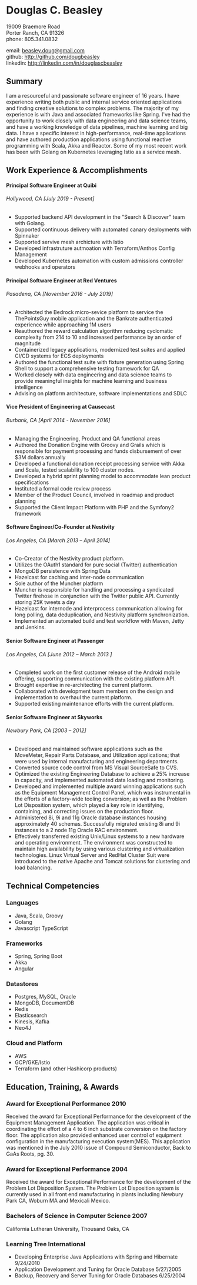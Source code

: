 # Douglas C. Beasley

19009 Braemore Road  
Porter Ranch, CA 91326  
phone:    805.341.0832  

email:    beasley.doug@gmail.com  
github:   http://github.com/dougbeasley  
linkedin: http://linkedin.com/in/douglascbeasley

## Summary
I am a resourceful and passionate software engineer of 16 years.  I have experience writing both public and internal service oriented applications and finding creative solutions to complex problems.  The majority of my experience is with Java and associated frameworks like Spring.  I've had the opportunity to work closely with data engineering and data science teams, and have a working knowledge of data pipelines, machine learning and big data.  I have a specific interest in high-performance, real-time applications and have authored production applications using functional reactive programming with Scala, Akka and Reactor.  Some of my most recent work has been with Golang on Kubernetes leveraging Istio as a service mesh.

## Work Experience & Accomplishments

#### Principal Software Engineer at Quibi
###### Hollywood, CA [July 2019 - Present]

- Supported backend API development in the "Search & Discover" team with Golang.
- Supported continuous delivery with automated canary deployments with Spinnaker
- Supported servive mesh archicture with Istio
- Developed infrastruture autmoation with Terraform/Anthos Config Management
- Developed Kubernetes automation with custom admissions controller webhooks and operators

#### Principal Software Engineer at Red Ventures
###### Pasadena, CA [November 2016 - July 2019]

- Architected the Bedrock micro-sevice platform to service the ThePointsGuy mobile application and the Bankrate authenticated experience while approaching 1M users
- Reauthored the reward calculation algorithm reducing cyclomatic complexity from 214 to 10 and increased performance by an order of magnitude
- Containerized legacy applications, modernized test suites and applied CI/CD systems for ECS deployments
- Authored the functional test suite with fixture generation using Spring Shell to support a comprehensive testing framework for QA
- Worked closely with data engineering and data science teams to provide meaningful insights for machine learning and business intelligence
- Advising on platform architecture, software implementations and SDLC

#### Vice President of Engineering at Causecast
###### Burbank, CA [April 2014 - November 2016]

- Managing the Engineering, Product and QA functional areas
- Authored the Donation Engine with Groovy and Grails which is responsible for payment processing and funds disbursement of over $3M dollars annually
- Developed a functional donation receipt processing service with Akka and Scala, tested scalability to 100 cluster nodes.
- Developed a hybrid sprint planning model to accommodate lean product specifications
- Instituted a formal code review process
- Member of the Product Council, involved in roadmap and product planning
- Supported the Client Impact Platform with PHP and the Symfony2 framework

#### Software Engineer/Co-Founder at Nestivity
###### Los Angeles, CA [March 2013 – April 2014]

- Co-Creator of the Nestivity product platform.
- Utilizes the OAuth1 standard for pure social (Twitter) authentication
- MongoDB persistence with Spring Data
- Hazelcast for caching and inter-node communication
- Sole author of the Muncher platform
- Muncher is responsible for handling and processing a syndicated Twitter firehose in conjunction with the Twitter public API.  Currently storing 25K tweets a day
- Hazelcast for internode and interprocess communication allowing for long polling, data deduplication, and Nestivity platform synchronization.
- Implemented an automated build and test workflow with Maven, Jetty and Jenkins.

#### Senior Software Engineer at Passenger
###### Los Angeles, CA [June 2012 – March 2013 ]
- Completed work on the first customer release of the Android mobile offering, supporting communication with the existing platform API.
- Brought expertise in re-architecting the current platform.
- Collaborated with development team members on the design and implementation to overhaul the current platform.
- Supported existing maintenance efforts with the current platform.

#### Senior Software Engineer at Skyworks
###### Newbury Park, CA [2003 – 2012]
- Developed and maintained software applications such as the MoveMeter, Repair Parts Database, and Utilization applications; that were used by internal manufacturing and engineering departments.
- Converted source code control from MS Visual SourceSafe to CVS.
- Optimized the existing Engineering Database to achieve a 25% increase in capacity, and implemented automated data loading and monitoring.
- Developed and implemented multiple award winning applications such as the Equipment Management Control Panel, which was instrumental in the efforts of a factory-wide tooling conversion; as well as the Problem Lot Disposition system, which played a key role in identifying, containing, and correcting issues on the production floor.
- Administered 8i, 9i and 11g Oracle database instances housing approximately 40 schemas. Successfully migrated existing 8i and 9i instances to a 2 node 11g Oracle RAC environment.
- Effectively transferred existing Unix/Linux systems to a new hardware and operating environment. The environment was constructed to maintain high availability by using various clustering and virtualization technologies. Linux Virtual Server and RedHat Cluster Suit were introduced to the native Apache and Tomcat solutions for clustering and load balancing.

## Technical Competencies

### Languages
- Java, Scala, Groovy
- Golang
- Javascript TypeScript

### Frameworks
- Spring, Spring Boot
- Akka
- Angular

### Datastores
- Postgres, MySQL, Oracle
- MongoDB, DocumentDB
- Redis
- Elasticsearch
- Kinesis, Kafka
- Neo4J

### Cloud and Platform
- AWS 
- GCP/GKE/Istio
- Terraform (and other Hashicorp products)


## Education, Training, & Awards

### Award for Exceptional Performance 2010
Received the award for Exceptional Performance for the development of the Equipment Management Application. The application was critical in coordinating the effort of a 4 to 6 inch substrate conversion on the factory floor. The application also provided enhanced user control of equipment configuration in the manufacturing execution system(MES).  This application was mentioned in the July 2010 issue of Compound Semiconductor, Back to GaAs Roots, pg. 30.

### Award for Exceptional Performance 2004
Received the award for Exceptional Performance for the development of the Problem Lot Disposition System. The Problem Lot Disposition system is currently used in all front end manufacturing in plants including Newbury Park CA, Woburn MA and Mexicali Mexico.

### Bachelors of Science in Computer Science 2007
California Lutheran University, Thousand Oaks, CA

### Learning Tree International
- Developing Enterprise Java Applications with Spring and Hibernate 9/24/2010
- Application Development and Tuning for Oracle Database 5/27/2005
- Backup, Recovery and Server Tuning for Oracle Databases 6/25/2004
